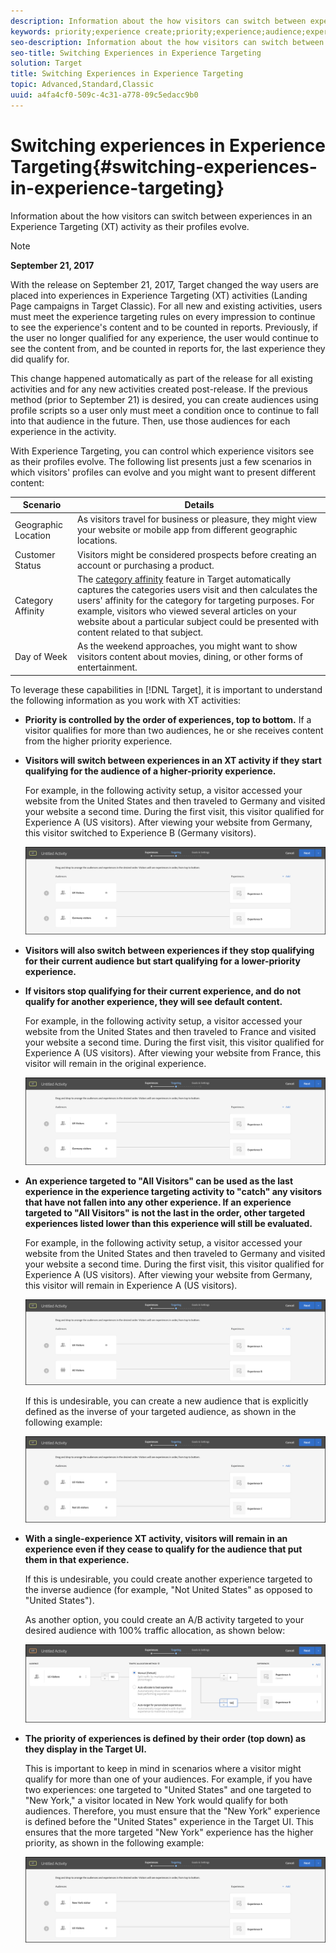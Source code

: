 ```yaml
---
description: Information about the how visitors can switch between experiences in an Experience Targeting (XT) activity as their profiles evolve.
keywords: priority;experience create;priority;experience;audience;experience;switching experiences;visual experience composer
seo-description: Information about the how visitors can switch between experiences in an Experience Targeting (XT) activity as their profiles evolve.
seo-title: Switching Experiences in Experience Targeting
solution: Target
title: Switching Experiences in Experience Targeting
topic: Advanced,Standard,Classic
uuid: a4fa4cf0-509c-4c31-a778-09c5edacc9b0
---
```


# Switching experiences in Experience Targeting{#switching-experiences-in-experience-targeting}

Information about the how visitors can switch between experiences in an Experience Targeting (XT) activity as their profiles evolve.

>[!NOTE]
>
>**September 21, 2017**
>
>With the release on September 21, 2017, Target changed the way users are placed into experiences in Experience Targeting (XT) activities (Landing Page campaigns in Target Classic). For all new and existing activities, users must meet the experience targeting rules on every impression to continue to see the experience's content and to be counted in reports. Previously, if the user no longer qualified for any experience, the user would continue to see the content from, and be counted in reports for, the last experience they did qualify for.
>
>This change happened automatically as part of the release for all existing activities and for any new activities created post-release. If the previous method (prior to September 21) is desired, you can create audiences using profile scripts so a user only must meet a condition once to continue to fall into that audience in the future. Then, use those audiences for each experience in the activity.

With Experience Targeting, you can control which experience visitors see as their profiles evolve. The following list presents just a few scenarios in which visitors' profiles can evolve and you might want to present different content:

| Scenario | Details |
|--- |--- |
|Geographic Location|As visitors travel for business or pleasure, they might view your website or mobile app from different geographic locations.|
|Customer Status|Visitors might be considered prospects before creating an account or purchasing a product.|
|Category Affinity|The [category affinity](/help/c-target/c-visitor-profile/category-affinity.md) feature in  Target automatically captures the categories users visit and then calculates the users' affinity for the category for targeting purposes. For example, visitors who viewed several articles on your website about a particular subject could be presented with content related to that subject.|
|Day of Week|As the weekend approaches, you might want to show visitors content about movies, dining, or other forms of entertainment.|

To leverage these capabilities in [!DNL Target], it is important to understand the following information as you work with XT activities:

* **Priority is controlled by the order of experiences, top to bottom.** If a visitor qualifies for more than two audiences, he or she receives content from the higher priority experience. 
* **Visitors will switch between experiences in an XT activity if they start qualifying for the audience of a higher-priority experience.**

  For example, in the following activity setup, a visitor accessed your website from the United States and then traveled to Germany and visited your website a second time. During the first visit, this visitor qualified for Experience A (US visitors). After viewing your website from Germany, this visitor switched to Experience B (Germany visitors).

  ![Priority US > Germany](/help/c-activities/t-experience-target/t-xt-create/assets/xt_priority_us_germany-new.png)

* **Visitors will also switch between experiences if they stop qualifying for their current audience but start qualifying for a lower-priority experience.** 
* **If visitors stop qualifying for their current experience, and do not qualify for another experience, they will see default content.**

  For example, in the following activity setup, a visitor accessed your website from the United States and then traveled to France and visited your website a second time. During the first visit, this visitor qualified for Experience A (US visitors). After viewing your website from France, this visitor will remain in the original experience.

  ![Priority US > Germany](/help/c-activities/t-experience-target/t-xt-create/assets/xt_priority_us_germany-new.png)

* **An experience targeted to "All Visitors" can be used as the last experience in the experience targeting activity to "catch" any visitors that have not fallen into any other experience. If an experience targeted to "All Visitors" is not the last in the order, other targeted experiences listed lower than this experience will still be evaluated.**

  For example, in the following activity setup, a visitor accessed your website from the United States and then traveled to Germany and visited your website a second time. During the first visit, this visitor qualified for Experience A (US visitors). After viewing your website from Germany, this visitor will remain in Experience A (US visitors).

  ![Priority US > All Visitors](/help/c-activities/t-experience-target/t-xt-create/assets/xt_priority_us_all_visitors-new.png)

  If this is undesirable, you can create a new audience that is explicitly defined as the inverse of your targeted audience, as shown in the following example:

  ![Priority US > Not US](/help/c-activities/t-experience-target/t-xt-create/assets/xt_priority_us_not_us-new.png)

* **With a single-experience XT activity, visitors will remain in an experience even if they cease to qualify for the audience that put them in that experience.**

  If this is undesirable, you could create another experience targeted to the inverse audience (for example, "Not United States" as opposed to "United States"). 
  
  As another option, you could create an A/B activity targeted to your desired audience with 100% traffic allocation, as shown below:

  ![Priority one experience](/help/c-activities/t-experience-target/t-xt-create/assets/xt_priority_one_experience-new.png)

* **The priority of experiences is defined by their order (top down) as they display in the Target UI.**

  This is important to keep in mind in scenarios where a visitor might qualify for more than one of your audiences. For example, if you have two experiences: one targeted to "United States" and one targeted to "New York," a visitor located in New York would qualify for both audiences. Therefore, you must ensure that the "New York" experience is defined before the "United States" experience in the Target UI. This ensures that the more targeted "New York" experience has the higher priority, as shown in the following example:

  ![Priority NY > US](/help/c-activities/t-experience-target/t-xt-create/assets/xt_priority_ny_us-new.png)

